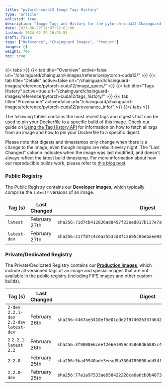 ```yaml
---
title: "pytorch-cuda12 Image Tags History"
type: "article"
unlisted: true
description: "Image Tags and History for the pytorch-cuda12 Chainguard Image"
date: 2023-06-22T11:07:52+02:00
lastmod: 2024-02-29 16:25:55
draft: false
tags: ["Reference", "Chainguard Images", "Product"]
images: []
weight: 700
toc: true
---
```


{{< tabs >}}
{{< tab title="Overview" active=false url="/chainguard/chainguard-images/reference/pytorch-cuda12/" >}}
{{< tab title="Details" active=false url="/chainguard/chainguard-images/reference/pytorch-cuda12/image_specs/" >}}
{{< tab title="Tags History" active=true url="/chainguard/chainguard-images/reference/pytorch-cuda12/tags_history/" >}}
{{< tab title="Provenance" active=false url="/chainguard/chainguard-images/reference/pytorch-cuda12/provenance_info/" >}}
{{</ tabs >}}

The following tables contains the most recent tags and digests that can be used to pin your Dockerfile to a specific build of this image. Check our guide on [Using the Tag History API](/chainguard/chainguard-images/using-the-tag-history-api/) for information on how to fetch all tags from an image and how to pin your Dockerfile to a specific digest.

Please note that digests and timestamps only change when there is a change to the image, even though images are rebuilt every night. The "Last Changed" column indicates when the image was last modified, and doesn't always reflect the latest build timestamp. For more information about how our reproducible builds work, please refer to [this blog post](https://www.chainguard.dev/unchained/reproducing-chainguards-reproducible-image-builds).

### Public Registry
The Public Registry contains our **Developer Images**, which typically comprise the `latest*` versions of an image.

| Tag (s)       | Last Changed  | Digest                                                                    |
|---------------|---------------|---------------------------------------------------------------------------|
|  `latest`     | February 27th | `sha256:71d7cb412826a88457f23eed817b137e7acb4117aca8cfacd2b8963739472c62` |
|  `latest-dev` | February 27th | `sha256:217f87c4c6a2553cd8f13695c96ebaee9287568e2f9bd95b8e24d3670b9beafe` |


### Private/Dedicated Registry
The Private/Dedicated Registry contains our **[Production Images](https://www.chainguard.dev/chainguard-images)**, which include all versioned tags of an image and special images that are not available in the public registry (including FIPS images and other custom builds).

| Tag (s)                                     | Last Changed  | Digest                                                                    |
|---------------------------------------------|---------------|---------------------------------------------------------------------------|
|  `2-dev` `2.2.1-dev` `2.2-dev` `latest-dev` | February 26th | `sha256:4467ae3410ef5e01cde2f9740263374642ff00b6bbe96c891b250a0746de5cae` |
|  `2` `2.2.1` `latest` `2.2`                 | February 26th | `sha256:3f9808e6ceef2e6e1059c45868d66885c4c4b31a2cf2bfc96cca5f063feba980` |
|  `2.2.0`                                    | February 25th | `sha256:5ba49940ade3eead9a3304789800add54f28226aea0a74ab329754e3736307e2` |
|  `2.2.0-dev`                                | February 25th | `sha256:77a1a97533ae658422228ca6a6cb0b4873e06b937240941874e874d01c10a2e3` |

